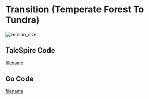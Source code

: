 # Transition (Temperate Forest To Tundra)

![version_size](https://raw.githubusercontent.com/johnfercher/taleslab/main/cmd/transitions/temperateforesttotundra/image.png)

## TaleSpire Code
[filename](https://raw.githubusercontent.com/johnfercher/taleslab/main/cmd/transitions/temperateforesttotundra/data.txt ':include :type=code')

## Go Code
[filename](https://raw.githubusercontent.com/johnfercher/taleslab/main/cmd/transitions/temperateforesttotundra/main.go ':include :type=code')